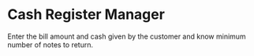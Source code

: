 # Cash Register Manager
 Enter the bill amount and cash given by the customer and know minimum number of notes to return.
